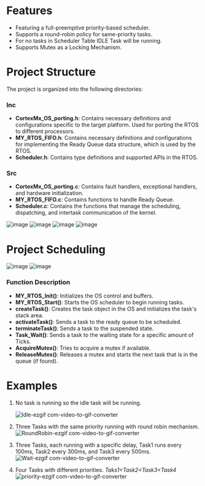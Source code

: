 # Features
- Featuring a full-preemptive priority-based scheduler.
- Supports a round-robin policy for same-priority tasks.
- For no tasks in Scheduler Table IDLE Task will be running.
- Supports Mutex as a Locking Mechanism.

# Project Structure
The project is organized into the following directories:

### Inc
- **CortexMx_OS_porting.h**: Contains necessary definitions and configurations specific to the target platform. Used for porting the RTOS to different processors.
- **MY_RTOS_FIFO.h**: Contains necessary definitions and configurations for implementing the Ready Queue data structure, which is used by the RTOS.
- **Scheduler.h**: Contains type definitions and supported APIs in the RTOS.

 ### Src 
- **CortexMx_OS_porting.c**: Contains fault handlers, exceptional handlers, and hardware initialization.
- **MY_RTOS_FIFO.c**: Contains functions to handle Ready Queue.
- **Scheduler.c**: Contains the functions that manage the scheduling, dispatching, and intertask communication of the kernel.
  
![image](https://github.com/user-attachments/assets/471bd95f-6306-4536-84aa-6012b48e920d)
![image](https://github.com/user-attachments/assets/245fe92e-3ee0-4eb4-a3ee-d8a98ab8f679)
![image](https://github.com/user-attachments/assets/a61ec285-dd11-46b7-933d-67ce33ae8103)
![image](https://github.com/user-attachments/assets/b1c46fcf-f09b-4327-a96f-26911a5fdac2)
# Project Scheduling
![image](https://github.com/user-attachments/assets/02c2d4db-1816-485a-b94f-b6b8a801079f)
![image](https://github.com/user-attachments/assets/94049d06-fdcf-468b-aff0-6a164191326a)
### Function Description

- **MY_RTOS_Init()**: Initializes the OS control and buffers.
- **MY_RTOS_Start()**: Starts the OS scheduler to begin running tasks.
- **createTask()**: Creates the task object in the OS and initializes the task's stack area.
- **activateTask()**: Sends a task to the ready queue to be scheduled.
- **terminateTask()**: Sends a task to the suspended state.
- **Task_Wait()**: Sends a task to the waiting state for a specific amount of Ticks.
- **AcquireMutex()**: Tries to acquire a mutex if available.
- **ReleaseMutex()**: Releases a mutex and starts the next task that is in the queue (if found).

# Examples

1. No task is running so the idle task will be running.
   
     ![Idle-ezgif com-video-to-gif-converter](https://github.com/user-attachments/assets/866aa10a-5d54-4546-b628-8487efebcad0)

3. Three Tasks with the same priority running with round robin mechanism.
![RoundRobin-ezgif com-video-to-gif-converter](https://github.com/user-attachments/assets/34fce437-d03f-45a6-934f-f4c0ac8851f1)
  
4. Three Tasks, each running with a specific delay, Task1 runs every 100ms, Task2 every 300ms, and Task3 every 500ms.
![Wait-ezgif com-video-to-gif-converter](https://github.com/user-attachments/assets/5554b74d-518d-49ac-972b-10c611e8af93)
 
5. Four Tasks with different priorities. _Taks1<Task2<Task3<Task4_
 ![priority-ezgif com-video-to-gif-converter](https://github.com/user-attachments/assets/ea7c6834-feee-46b4-abc3-c984363322c8)


